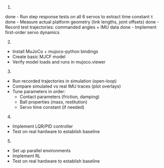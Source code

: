 1.
done - Run step response tests on all 6 servos to extract time constant τ
done - Measure actual platform geometry (link lengths, joint offsets)
done - Record test trajectories: commanded angles + IMU data
done - Implement first-order servo dynamics

2.
- Install MuJoCo + mujoco-python bindings
- Create basic MJCF model
- Verify model loads and runs in mujoco.viewer

3.
- Run recorded trajectories in simulation (open-loop)
- Compare simulated vs real IMU traces (plot overlays)
- Tune parameters in order:
    - Contact parameters (friction, damping)
    - Ball properties (mass, restitution)
    - Servo time constant (if needed)
4.
- Implement LQR/PID controller
- Test on real hardware to establish baseline

5.
- Set up parallel environments
- Implement RL
- Test on real hardware to establish baseline
